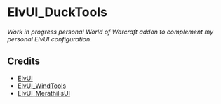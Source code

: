 # ElvUI_DuckTools

_Work in progress personal World of Warcraft addon to complement my personal ElvUI configuration_.

## Credits

- [ElvUI](https://github.com/tukui-org/ElvUI)
- [ElvUI_WindTools](https://github.com/fang2hou/ElvUI_WindTools)
- [ElvUI_MerathilisUI](https://github.com/Merathilis/ElvUI_MerathilisUI)
